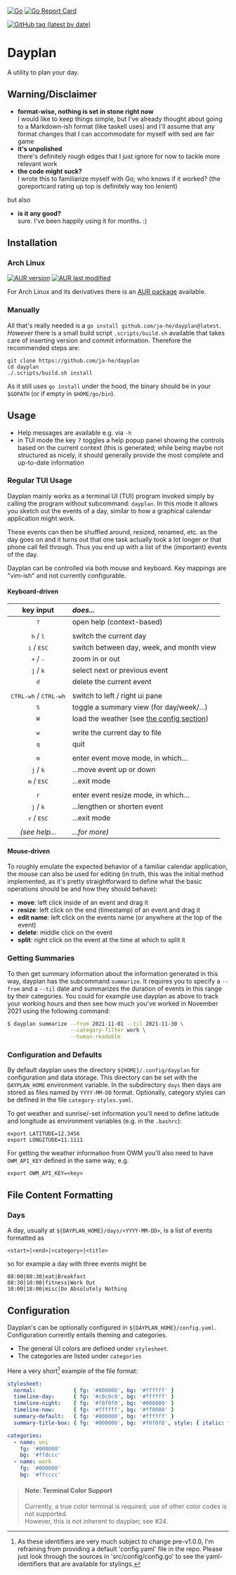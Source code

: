 [![Go](https://github.com/ja-he/dayplan/actions/workflows/go.yml/badge.svg)](https://github.com/ja-he/dayplan/actions/workflows/go.yml)
[![Go Report Card](https://goreportcard.com/badge/github.com/ja-he/dayplan)](https://goreportcard.com/report/github.com/ja-he/dayplan)

[![GitHub tag (latest by date)](https://img.shields.io/github/v/tag/ja-he/dayplan?color=%23f54d27&label=latest%20version%20%28by%20Git%20tag%29&logo=git&logoColor=white)](https://github.com/ja-he/dayplan/tags)

# Dayplan

A utility to plan your day.

## Warning/Disclaimer

- __format-wise, nothing is set in stone right now__  
  I would like to keep things simple, but I've already thought about going to a
  Markdown-ish format (like taskell uses) and I'll assume that any format
	changes that I can accommodate for myself with sed are fair game
- __it's unpolished__  
  there's definitely rough edges that I just ignore for now to tackle more
  relevant work
- __the code might suck?__  
  I wrote this to familiarize myself with Go; who knows if it worked?
	(the goreportcard rating up top is definitely way too lenient)

but also

- __is it any good?__  
  sure. I've been happily using it for months. :)

## Installation

### Arch Linux

[![AUR version](https://img.shields.io/aur/version/dayplan?color=1793d1&label=AUR%20version&logo=archlinux&logoColor=1793d1)](https://aur.archlinux.org/packages/dayplan/)
[![AUR last modified](https://img.shields.io/aur/last-modified/dayplan?color=1793d1&label=AUR%20recency)](https://aur.archlinux.org/cgit/aur.git/log/?h=dayplan)

For Arch Linux and its derivatives there is an
[AUR package](https://aur.archlinux.org/packages/dayplan/) available.

### Manually

All that's really needed is a `go install github.com/ja-he/dayplan@latest`.  
_However_ there is a small build script `.scripts/build.sh` available that takes
care of inserting version and commit information.
Therefore the recommended steps are:

    git clone https://github.com/ja-he/dayplan
    cd dayplan
    ./.scripts/build.sh install

As it still uses `go install` under the hood, the binary should be in your
`$GOPATH` (or if empty in `$HOME/go/bin`).

## Usage

- Help messages are available e.g. via `-h`
- in TUI mode the key <kbd>?</kbd> toggles a help popup panel showing the
  controls based on the current context (this is generated; while being maybe
  not structured as nicely, it should generally provide the most complete and
  up-to-date information

### Regular TUI Usage

Dayplan mainly works as a terminal UI (TUI) program invoked simply by calling
the program without subcommand: `dayplan`.
In this mode it allows you sketch out the events of a day, similar to how a
graphical calendar application might work.

These events can then be shuffled around, resized, renamed, etc. as the day goes
on and it turns out that one task actually took a lot longer or that phone call
fell through. Thus you end up with a list of the (important) events of the day.

Dayplan can be controlled via both mouse and keyboard.
Key mappings are "vim-ish" and not currently configurable.

#### Keyboard-driven

| __key input__                                                      | ___does...___                                                              |
| :-:                                                                | :--                                                                        |
| <kbd>?</kbd>                                                       | open help (context-based)                                                  |
|                                                                    |                                                                            |
| <kbd>h</kbd> / <kbd>l</kbd>                                        | switch the current day                                                     |
| <kbd>i</kbd> / <kbd>ESC</kbd>                                      | switch between day, week, and month view                                   |
| <kbd>+</kbd> / <kbd>-</kbd>                                        | zoom in or out                                                             |
| <kbd>j</kbd> / <kbd>k</kbd>                                        | select next or previous event                                              |
| <kbd>d</kbd>                                                       | delete the current event                                                   |
|                                                                    |                                                                            |
| <kbd>CTRL-w</kbd><kbd>h</kbd> / <kbd>CTRL-w</kbd><kbd>h</kbd>      | switch to left / right ui pane                                             |
| <kbd>S</kbd>                                                       | toggle a summary view (for day/week/...)                                   |
| <kbd>W</kbd>                                                       | load the weather (see [the config section](#configuration-and-defaults))   |
|                                                                    |                                                                            |
| <kbd>w</kbd>                                                       | write the current day to file                                              |
| <kbd>q</kbd>                                                       | quit                                                                       |
|                                                                    |                                                                            |
| <kbd>m</kbd>                                                       | enter event move mode, in which...                                         |
| <kbd>j</kbd> / <kbd>k</kbd>                                        | ...move event up or down                                                   |
| <kbd>m</kbd> / <kbd>ESC</kbd>                                      | ...exit mode                                                               |
|                                                                    |                                                                            |
| <kbd>r</kbd>                                                       | enter event resize mode, in which...                                       |
| <kbd>j</kbd> / <kbd>k</kbd>                                        | ...lengthen or shorten event                                               |
| <kbd>r</kbd> / <kbd>ESC</kbd>                                      | ...exit mode                                                               |
|                                                                    |                                                                            |
| _(see help..._                                                     | _...for more)_                                                             |

#### Mouse-driven

To roughly emulate the expected behavior of a familiar calendar application, the
mouse can also be used for editing (in truth, this was the initial method
implemented, as it's pretty straightforward to define what the basic operations
should be and how they should behave):

- __move__: left click inside of an event and drag it
- __resize__: left click on the end (timestamp) of an event and drag it
- __edit name__: left click on the events name (or anywhere at the top of the event)
- __delete__: middle click on the event
- __split__: right click on the event at the time at which to split it

### Getting Summaries

To then get summary information about the information generated in this way,
dayplan has the subcommand `summarize`. It requires you to specify a `--from`
and a `--til` date and summarizes the duration of events in this range by their
categories.
You could for example use dayplan as above to track your working hours and then
see how much you've worked in November 2021 using the following command:

```sh
$ dayplan summarize --from 2021-11-01 --til 2021-11-30 \
                    --category-filter work \
                    --human-readable
```

### Configuration and Defaults

By default dayplan uses the directory `${HOME}/.config/dayplan` for
configuration and data storage. This directory can be set with the
`DAYPLAN_HOME` environment variable.
In the subdirectory `days` then days are stored as files named by
`YYYY-MM-DD` format.
Optionally, category styles can be defined in the file `category-styles.yaml`.

To get weather and sunrise/-set information you'll need to define latitude and
longitude as environment variables (e.g. in the `.bashrc`):
```
export LATITUDE=12.3456
export LONGITUDE=11.1111
```
For getting the weather information from OWM you'll also need to have
`OWM_API_KEY` defined in the same way, e.g.
```
export OWM_API_KEY=<key>
```

## File Content Formatting

### Days

A day, usually at `${DAYPLAN_HOME}/days/<YYYY-MM-DD>`, is a list of events
formatted as
```
<start>|<end>|<category>|<title>
```
so for example a day with three events might be
```
08:00|08:30|eat|Breakfast
08:30|10:00|fitness|Work Out
10:00|18:00|misc|Do Absolutely Nothing
```

## Configuration

Dayplan's can be optionally configured in `${DAYPLAN_HOME}/config.yaml`.
Configuration currently entails theming and categories.

- The general UI colors are defined under `stylesheet`.
- The categories are listed under `categories`

Here a very short[^longer-example] example of the file format:
```yaml
stylesheet:
  normal:            { fg: '#000000', bg: '#ffffff' }
  timeline-day:      { fg: '#c0c0c0', bg: '#ffffff' }
  timeline-night:    { fg: '#f0f0f0', bg: '#000000' }
  timeline-now:      { fg: '#ffffff', bg: '#ff0000' }
  summary-default:   { fg: '#000000', bg: '#ffffff' }
  summary-title-box: { fg: '#000000', bg: '#f0f0f0', style: { italic: true } }

categories:
  - name: uni
    fg: '#000000'
    bg: '#ffdccc'
  - name: work
    fg: '#000000'
    bg: '#ffcccc'
```

[^longer-example]:
    As these identifiers are very much subject to change pre-v1.0.0, I'm
    refraining from providing a default 'config.yaml' file in the repo.
    Please just look through the sources in 'src/config/config.go' to see the
    yaml-identifiers that are available for stylings.

> #### Note: Terminal Color Support
>
> Currently, a true color terminal is required; use of other color codes is not
> supported.  
> However, this is not inherent to dayplan; see #24.
